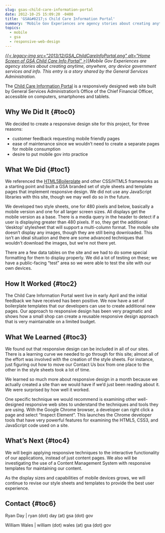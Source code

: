```yaml
---
slug: gsas-child-care-information-portal
date: 2012-10-25 15:09:20 -0400
title: 'GSA&#8217;s Child Care Information Portal'
summary: 'Mobile Gov Experiences are agency stories about creating anytime, anywhere, any device government services and info. This entry is a story shared by the General Services Administration. The Child Care Information Portal is a responsively designed web site built by General Services Administration&#8217;s Office of the Chief'
topics:
  - mobile
  - gsa
  - responsive-web-design
---
```


_[{{< legacy-img src="2013/12/GSA_ChildCareInfoPortal.png" alt="Home Screen of GSA Child Care Info Portal" >}}](https://s3.amazonaws.com/digitalgov/_legacy-img/2013/12/GSA_ChildCareInfoPortal.png)Mobile Gov Experiences are agency stories about creating anytime, anywhere, any device government services and info. This entry is a story shared by the General Services Administration._

The <a href="http://apps.ocfo.gsa.gov/childcare_portal/index.shtml" rel="nofollow">Child Care Information Portal</a> is a responsively designed web site built by General Services Administration&#8217;s Office of the Chief Financial Officer, accessible on computers, smartphones and tablets.

## <a name="x-Why We Did It"></a>Why We Did It {#toc0}

We decided to create a responsive design site for this project, for three reasons:

  * customer feedback requesting mobile friendly pages
  * ease of maintenance since we wouldn&#8217;t need to create a separate pages for mobile consumption
  * desire to put mobile gov into practice

## <a name="x-What We Did"></a>What We Did {#toc1}

We referenced the <a href="http://html5boilerplate.com/" rel="nofollow">HTML5Boilerplate</a> and other CSS/HTML5 frameworks as a starting point and built a GSA branded set of style sheets and template pages that implement responsive design. We did not use any JavaScript libraries with this site, though we may well do so in the future.

We developed two style sheets, one for 480 pixels and below, basically a mobile version and one for all larger screen sizes. All displays get the mobile version as a base. There is a media query in the header to detect if a user is displaying greater than 480 pixels. If so, they get the additional &#8216;desktop&#8217; stylesheet that will support a multi-column format. The mobile site doesn&#8217;t display any images, though they are still being downloaded. This isn&#8217;t an ideal situation and there are some advanced techniques that wouldn&#8217;t download the images, but we&#8217;re not there yet.

There are a few data tables on the site and we had to do some special formatting for them to display properly. We did a lot of testing on these; we have a public-facing &#8220;test&#8221; area so we were able to test the site with our own devices.

## <a name="x-How It Worked"></a>How It Worked {#toc2}

The Child Care Information Portal went live in early April and the initial feedback we have received has been positive. We now have a set of boilerplate templates that our developers can use to create additional new pages. Our approach to responsive design has been very pragmatic and shows how a small shop can create a reusable responsive design approach that is very maintainable on a limited budget.

## <a name="x-What We Learned"></a>What We Learned {#toc3}

We found out that responsive design can be included in all of our sites. There is a learning curve we needed to go through for this site; almost all of the effort was involved with the creation of the style sheets. For instance, just figuring out how to move our Contact Us box from one place to the other in the style sheets took a lot of time.

We learned so much more about responsive design in a month because we actually created a site than we would have if we&#8217;d just been reading about it. We were surprised by how well it worked.

One specific technique we would recommend is examining other well-designed responsive web sites to understand the techniques and tools they are using. With the Google Chrome browser, a developer can right click a page and select “Inspect Element”. This launches the Chrome developer tools that have very powerful features for examining the HTML5, CSS3, and JavaScript code used on a site.

## <a name="x-What's Next"></a>What&#8217;s Next {#toc4}

We will begin applying responsive techniques to the interactive functionality of our applications, instead of just content pages. We also will be investigating the use of a Content Management System with responsive templates for maintaining our content.

As the display sizes and capabilities of mobile devices grows, we will continue to revise our style sheets and templates to provide the best user experience.

## <a name="x-Contact"></a>Contact {#toc6}

Ryan Day | ryan (dot) day (at) gsa (dot) gov
  
William Wales | william (dot) wales (at) gsa (dot) gov